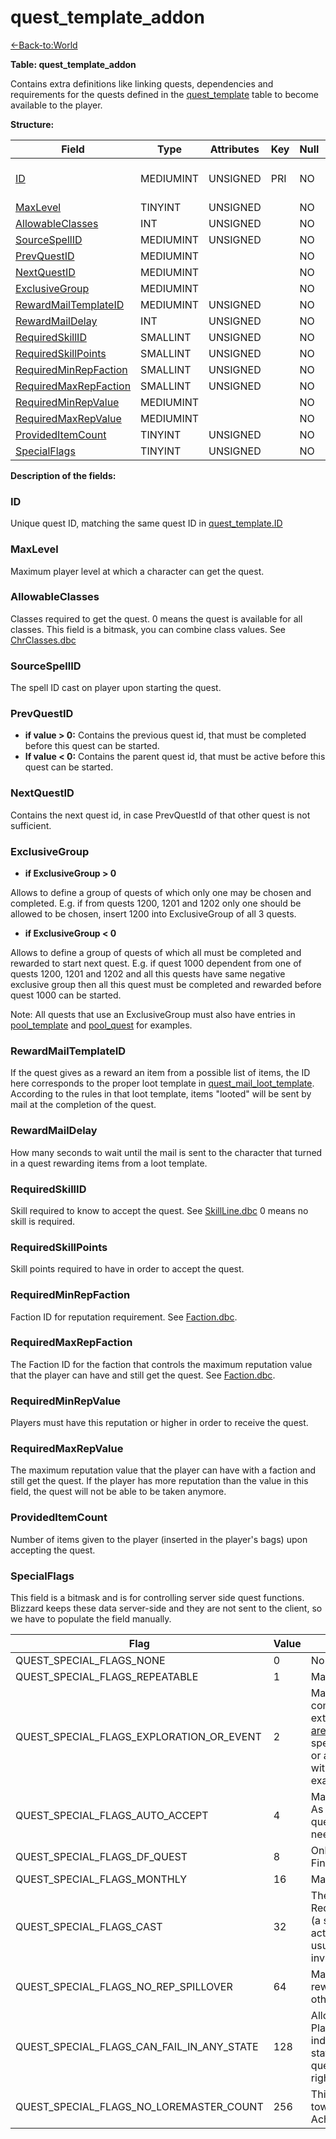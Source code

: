 # quest_template_addon

[<-Back-to:World](database-world)

**Table: quest_template_addon**

Contains extra definitions like linking quests, dependencies and requirements for the quests defined in the [quest_template](quest-template) table to become available to the player.

**Structure:**

| Field                                           | Type      | Attributes | Key | Null | Default | Extra | Comment                               |
| ----------------------------------------------- | --------- | ---------- | --- | ---- | ------- | ----- | ------------------------------------- |
| [ID](#id)                                       | MEDIUMINT | UNSIGNED   | PRI | NO   |         |       | Unique ID linked to quest_template.ID |
| [MaxLevel](#maxlevel)                           | TINYINT   | UNSIGNED   |     | NO   |         |       |                                       |
| [AllowableClasses](#allowableclasses)           | INT       | UNSIGNED   |     | NO   |         |       |                                       |
| [SourceSpellID](#sourcespellid)                 | MEDIUMINT | UNSIGNED   |     | NO   |         |       |                                       |
| [PrevQuestID](#prevquestid)                     | MEDIUMINT |            |     | NO   |         |       |                                       |
| [NextQuestID](#nextquestid)                     | MEDIUMINT |            |     | NO   |         |       |                                       |
| [ExclusiveGroup](#exclusivegroup)               | MEDIUMINT |            |     | NO   |         |       |                                       |
| [RewardMailTemplateID](#rewardmailtemplateid)   | MEDIUMINT | UNSIGNED   |     | NO   |         |       |                                       |
| [RewardMailDelay](#rewardmaildelay)             | INT       | UNSIGNED   |     | NO   |         |       |                                       |
| [RequiredSkillID](#requiredskillid)             | SMALLINT  | UNSIGNED   |     | NO   |         |       |                                       |
| [RequiredSkillPoints](#requiredskillpoints)     | SMALLINT  | UNSIGNED   |     | NO   |         |       |                                       |
| [RequiredMinRepFaction](#requiredminrepfaction) | SMALLINT  | UNSIGNED   |     | NO   |         |       |                                       |
| [RequiredMaxRepFaction](#requiredmaxrepfaction) | SMALLINT  | UNSIGNED   |     | NO   |         |       |                                       |
| [RequiredMinRepValue](#requiredminrepvalue)     | MEDIUMINT |            |     | NO   |         |       |                                       |
| [RequiredMaxRepValue](#requiredmaxrepvalue)     | MEDIUMINT |            |     | NO   |         |       |                                       |
| [ProvidedItemCount](#provideditemcount)         | TINYINT   | UNSIGNED   |     | NO   |         |       |                                       |
| [SpecialFlags](#specialflags)                   | TINYINT   | UNSIGNED   |     | NO   |         |       |                                       |

**Description of the fields:**

### ID

Unique quest ID, matching the same quest ID in [quest_template.ID](quest-template#id)

### MaxLevel

Maximum player level at which a character can get the quest.

### AllowableClasses

Classes required to get the quest. 0 means the quest is available for all classes.
This field is a bitmask, you can combine class values. See [ChrClasses.dbc](chrclasses)

### SourceSpellID

The spell ID cast on player upon starting the quest.

### PrevQuestID

- **if value > 0:** Contains the previous quest id, that must be completed before this quest can be started.
- **If value < 0:** Contains the parent quest id, that must be active before this quest can be started.

### NextQuestID

Contains the next quest id, in case PrevQuestId of that other quest is not sufficient.

### ExclusiveGroup

- **if ExclusiveGroup > 0**

Allows to define a group of quests of which only one may be chosen and completed. E.g. if from quests 1200, 1201 and 1202 only one should be allowed to be chosen, insert 1200 into ExclusiveGroup of all 3 quests.

- **if ExclusiveGroup < 0**

Allows to define a group of quests of which all must be completed and rewarded to start next quest. E.g. if quest 1000 dependent from one of quests 1200, 1201 and 1202 and all this quests have same negative exclusive group then all this quest must be completed and rewarded before quest 1000 can be started.

Note: All quests that use an ExclusiveGroup must also have entries in [pool_template](pool-template) and [pool_quest](quest-template#examples-dealing-with-quests) for examples.

### RewardMailTemplateID

If the quest gives as a reward an item from a possible list of items, the ID here corresponds to the proper loot template in [quest_mail_loot_template](loot-template). According to the rules in that loot template, items "looted" will be sent by mail at the completion of the quest.

### RewardMailDelay

How many seconds to wait until the mail is sent to the character that turned in a quest rewarding items from a loot template.

### RequiredSkillID

Skill required to know to accept the quest. See [SkillLine.dbc](SkillLine)
0 means no skill is required.

### RequiredSkillPoints

Skill points required to have in order to accept the quest.

### RequiredMinRepFaction

Faction ID for reputation requirement. See [Faction.dbc](Faction).

### RequiredMaxRepFaction

The Faction ID for the faction that controls the maximum reputation value that the player can have and still get the quest. See [Faction.dbc](Faction).

### RequiredMinRepValue

Players must have this reputation or higher in order to receive the quest.

### RequiredMaxRepValue

The maximum reputation value that the player can have with a faction and still get the quest. If the player has more reputation than the value in this field, the quest will not be able to be taken anymore.

### ProvidedItemCount

Number of items given to the player (inserted in the player's bags) upon accepting the quest.

### SpecialFlags

This field is a bitmask and is for controlling server side quest functions. Blizzard keeps these data server-side and they are not sent to the client, so we have to populate the field manually.

| Flag                                      | Value | Description                                                                                                                                                                                                                              |
| ----------------------------------------- | ----- | ---------------------------------------------------------------------------------------------------------------------------------------------------------------------------------------------------------------------------------------- |
| QUEST_SPECIAL_FLAGS_NONE                  | 0     | No extra requirements.                                                                                                                                                                                                                   |
| QUEST_SPECIAL_FLAGS_REPEATABLE            | 1     | Makes the quest repeatable.                                                                                                                                                                                                              |
| QUEST_SPECIAL_FLAGS_EXPLORATION_OR_EVENT  | 2     | Makes the quest only completable by some external event (an entry in [areatrigger_involvedrelation](areatrigger-involvedrelation), spell effect quest complete or an entry in [spell_scripts](scripts) with command 7 as some examples). |
| QUEST_SPECIAL_FLAGS_AUTO_ACCEPT           | 4     | Make quest auto-accept. As of patch 3.3.5a only quests in the starter area need this flag.                                                                                                                                               |
| QUEST_SPECIAL_FLAGS_DF_QUEST              | 8     | Only used for Dungeon Finder quests.                                                                                                                                                                                                     |
| QUEST_SPECIAL_FLAGS_MONTHLY               | 16    | Makes the quest monthly.                                                                                                                                                                                                                 |
| QUEST_SPECIAL_FLAGS_CAST                  | 32    | The quest requires RequiredOrNpcGo killcredit (a spell cast), but NOT an actual NPC kill. This action usually involves killing an invisible "bunny" NPC.                                                                                 |
| QUEST_SPECIAL_FLAGS_NO_REP_SPILLOVER      | 64    | Makes quest not share rewarded reputation with other allied factions.                                                                                                                                                                    |
| QUEST_SPECIAL_FLAGS_CAN_FAIL_IN_ANY_STATE | 128   | Allows quest to fail in Player::FailQuest() independant of its current state, e.g. relevant for timed. quests that are 'completed' right from the beginning.                                                                             |
| QUEST_SPECIAL_FLAGS_NO_LOREMASTER_COUNT   | 256   | This quest shouldn't count towards the Loremaster Achivement.                                                                                                                                                                            |
